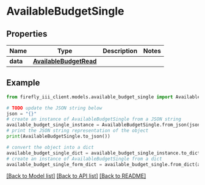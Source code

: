 # AvailableBudgetSingle


## Properties

Name | Type | Description | Notes
------------ | ------------- | ------------- | -------------
**data** | [**AvailableBudgetRead**](AvailableBudgetRead.md) |  | 

## Example

```python
from firefly_iii_client.models.available_budget_single import AvailableBudgetSingle

# TODO update the JSON string below
json = "{}"
# create an instance of AvailableBudgetSingle from a JSON string
available_budget_single_instance = AvailableBudgetSingle.from_json(json)
# print the JSON string representation of the object
print(AvailableBudgetSingle.to_json())

# convert the object into a dict
available_budget_single_dict = available_budget_single_instance.to_dict()
# create an instance of AvailableBudgetSingle from a dict
available_budget_single_form_dict = available_budget_single.from_dict(available_budget_single_dict)
```
[[Back to Model list]](../README.md#documentation-for-models) [[Back to API list]](../README.md#documentation-for-api-endpoints) [[Back to README]](../README.md)



